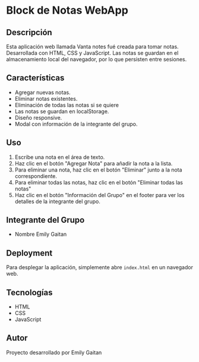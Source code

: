 # Block de Notas WebApp

## Descripción

Esta aplicación web llamada Vanta notes fué creada para tomar notas. Desarrollada con HTML, CSS y JavaScript. Las notas se guardan en el almacenamiento local del navegador, por lo que persisten entre sesiones.

## Características

- Agregar nuevas notas.
- Eliminar notas existentes.
- Eliminación de todas las notas si se quiere
- Las notas se guardan en localStorage.
- Diseño responsive.
- Modal con información de la integrante del grupo.

## Uso

1. Escribe una nota en el área de texto.
2. Haz clic en el botón "Agregar Nota" para añadir la nota a la lista.
3. Para eliminar una nota, haz clic en el botón "Eliminar" junto a la nota correspondiente.
4. Para eliminar todas las notas, haz clic en el botón "Eliminar todas las notas"
5. Haz clic en el botón "Información del Grupo" en el footer para ver los detalles de la integrante del grupo.

## Integrante del Grupo

- Nombre Emily Gaitan

## Deployment

Para desplegar la aplicación, simplemente abre `index.html` en un navegador web.

## Tecnologías

- HTML
- CSS
- JavaScript

## Autor

Proyecto desarrollado por Emily Gaitan
